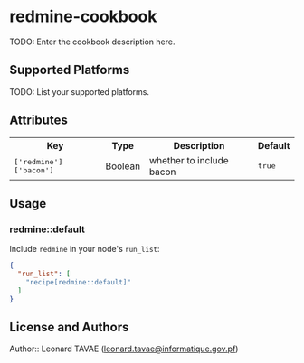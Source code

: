# redmine-cookbook

TODO: Enter the cookbook description here.

## Supported Platforms

TODO: List your supported platforms.

## Attributes

<table>
  <tr>
    <th>Key</th>
    <th>Type</th>
    <th>Description</th>
    <th>Default</th>
  </tr>
  <tr>
    <td><tt>['redmine']['bacon']</tt></td>
    <td>Boolean</td>
    <td>whether to include bacon</td>
    <td><tt>true</tt></td>
  </tr>
</table>

## Usage

### redmine::default

Include `redmine` in your node's `run_list`:

```json
{
  "run_list": [
    "recipe[redmine::default]"
  ]
}
```

## License and Authors

Author:: Leonard TAVAE (<leonard.tavae@informatique.gov.pf>)
